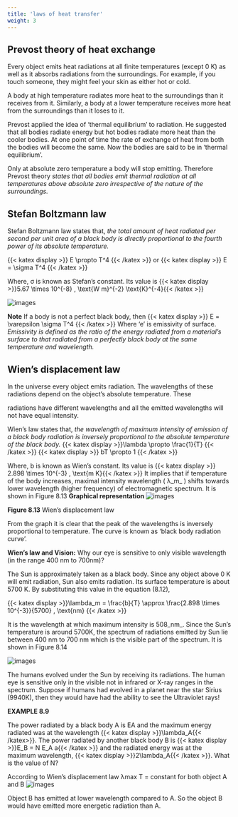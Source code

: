 ```yaml
---
title: 'laws of heat transfer'
weight: 3
---
```


## Prevost theory of heat exchange


Every object emits heat radiations at all finite temperatures (except 0 K) as well as it absorbs radiations from the surroundings. For example, if you touch someone, they might feel your skin as either hot or cold.

A body at high temperature radiates more heat to the surroundings than it receives from it. Similarly, a body at a lower temperature receives more heat from the surroundings than it loses to it.

Prevost applied the idea of ‘thermal equilibrium’ to radiation. He suggested that all bodies radiate energy but hot bodies radiate more heat than the cooler bodies. At one point of time the rate of exchange of heat from both the bodies will become the same. Now the bodies are said to be in ‘thermal equilibrium’.

Only at absolute zero temperature a body will stop emitting. Therefore Prevost theory _states that all bodies emit thermal radiation at all temperatures above absolute zero irrespective of the nature of the surroundings._

## Stefan Boltzmann law


Stefan Boltzmann law states that, _the total amount of heat radiated per second per unit area of a black body is directly proportional to the fourth power of its absolute temperature._

{{< katex display >}} E \propto T^4 {{< /katex  >}} or {{< katex display >}} E = \sigma T^4 {{< /katex >}}

Where, σ is known as Stefan’s constant. Its value is {{< katex display >}}5.67 \times 10^{-8} \, \text{W m}^{-2} \text{K}^{-4}{{< /katex  >}}

![images](image_5.png)


**Note** If a body is not a perfect black body, then
{{< katex display >}}  E = \varepsilon \sigma T^4 {{< /katex  >}} 
Where ‘e’ is emissivity of surface. _Emissivity is defined as the ratio of the energy radiated from a material’s surface to that radiated from a perfectly black body at the same temperature and wavelength._
</blockquote>



## Wien’s displacement law


In the universe every object emits radiation. The wavelengths of these radiations depend on the object’s absolute temperature. These  

radiations have different wavelengths and all the emitted wavelengths will not have equal intensity.

Wien’s law states that, _the wavelength of maximum intensity of emission of a black body radiation is inversely proportional to the absolute temperature of the black body._
{{< katex display >}}\lambda \propto \frac{1}{T} {{< /katex >}}
{{< katex display >}} bT \propto 1 {{< /katex >}}

Where, b is known as Wien’s constant. Its value is {{< katex display >}} 2.898 \times 10^{-3} \, \text{m K}{{< /katex >}} 
 It implies that if temperature of the body increases, maximal intensity wavelength ( λ_m_ ) shifts towards lower wavelength (higher frequency) of electromagnetic spectrum. It is shown in Figure 8.13 **Graphical representation**
 ![images](image_84.jpg)


**Figure 8.13** Wien’s displacement law



From the graph it is clear that the peak of the wavelengths is inversely proportional to temperature. The curve is known as ‘black body radiation curve’.

**Wien’s law and Vision:** Why our eye is sensitive to only visible wavelength (in the range 400 nm to 700nm)?

The Sun is approximately taken as a black body. Since any object above 0 K will emit radiation, Sun also emits radiation. Its surface temperature is about 5700 K. By substituting this value in the equation (8.12),

 {{< katex display >}}\lambda_m = \frac{b}{T} \approx \frac{2.898 \times 10^{-3}}{5700} \, \text{nm} {{< /katex  >}}

It is the wavelength at which maximum intensity is 508_nm_. Since the Sun’s temperature is around 5700K, the spectrum of radiations emitted by Sun lie between 400 nm to 700 nm which is the visible part of the spectrum. It is shown in Figure 8.14

![images](image_85.jpg)


The humans evolved under the Sun by receiving its radiations. The human eye is sensitive only in the visible not in infrared or X-ray ranges in the spectrum. Suppose if humans had evolved in a planet near the star Sirius (9940K), then they would have had the ability to see the Ultraviolet rays!

**EXAMPLE 8.9**

The power radiated by a black body A is EA and the maximum energy radiated was at the wavelength {{< katex display >}}\lambda_A{{< /katex>}}. The power radiated by another black body B is {{< katex display >}}E_B = N E_A a{{< /katex  >}}
and the radiated energy was at the maximum wavelength, {{< katex display >}}2\lambda_A{{< /katex >}}. What is the value of N?

According to Wien’s displacement law λmax T = constant for both object A and B
![images](image_86.jpg)


Object B has emitted at lower wavelength compared to A. So the object B would have emitted more energetic radiation than A.